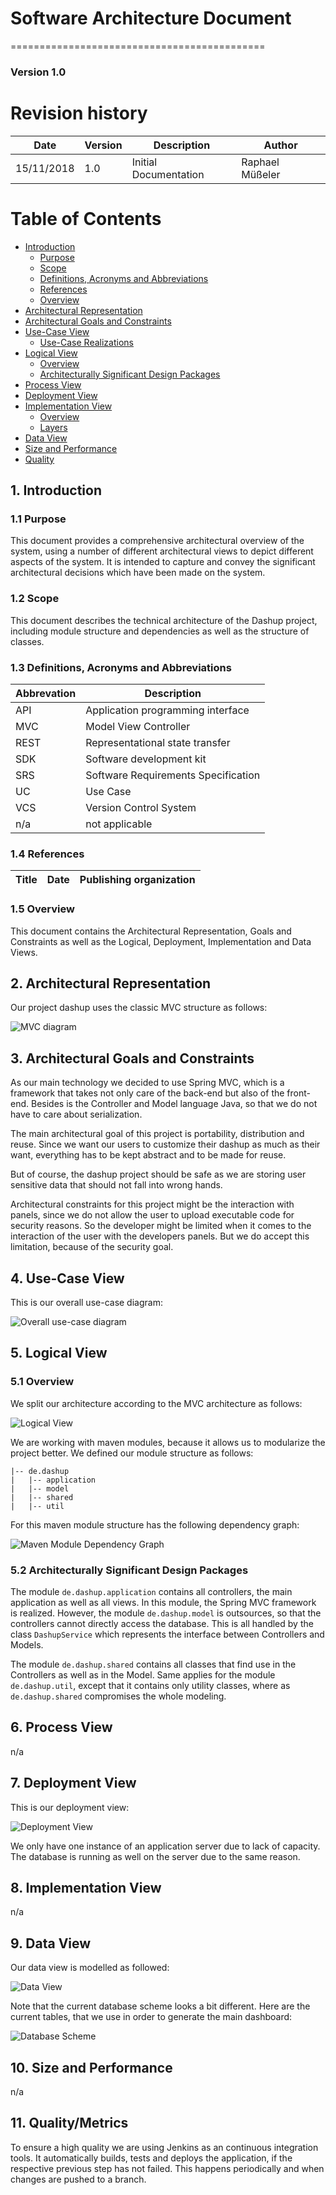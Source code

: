 # Software Architecture Document
============================================
### Version 1.0

# Revision history

| Date       | Version | Description                                          | Author           |
|------------|---------|------------------------------------------------------|------------------|
| 15/11/2018 | 1.0     | Initial Documentation                                | Raphael Müßeler  |

# Table of Contents
- [Introduction](#1-introduction)
    - [Purpose](#11-purpose)
    - [Scope](#12-scope)
    - [Definitions, Acronyms and Abbreviations](#13-definitions-acronyms-and-abbreviations)
    - [References](#14-references)
    - [Overview](#15-overview)
- [Architectural Representation](#2-architectural-representation)
- [Architectural Goals and Constraints](#3-architectural-goals-and-constraints)
- [Use-Case View](#4-use-case-view)
    - [Use-Case Realizations](#41-use-case-realizations)
- [Logical View](#5-logical-view)
    - [Overview](#51-overview)
    - [Architecturally Significant Design Packages](#52-architecturally-significant-design-packages)
- [Process View](#6-process-view)
- [Deployment View](#7-deployment-view)
- [Implementation View](#8-implementation-view)
    - [Overview](#81-overview)
    - [Layers](#82-layers)
- [Data View](#9-data-view)
- [Size and Performance](#10-size-and-performance)
- [Quality](#11-quality)

## 1. Introduction

### 1.1 Purpose

This document provides a comprehensive architectural overview of the system, using a number of different architectural views to depict different aspects of the system. It is intended to capture and convey the significant architectural decisions which have been made on the system.

### 1.2 Scope

This document describes the technical architecture of the Dashup project, including module structure and dependencies as well as the structure of classes.

### 1.3 Definitions, Acronyms and Abbreviations

| Abbrevation | Description                            |
| ----------- | -------------------------------------- |
| API         | Application programming interface      |
| MVC         | Model View Controller                  |
| REST        | Representational state transfer        |
| SDK         | Software development kit               |
| SRS         | Software Requirements Specification    |
| UC          | Use Case                               |
| VCS         | Version Control System                 |
| n/a         | not applicable                         |

### 1.4 References

| Title                                                              | Date       | Publishing organization   |
| -------------------------------------------------------------------|:----------:| ------------------------- |

### 1.5 Overview

This document contains the Architectural Representation, Goals and Constraints as well as the Logical, Deployment, Implementation and Data Views.

## 2. Architectural Representation

Our project dashup uses the classic MVC structure as follows:

<img src="./architectural_representation.png" alt="MVC diagram" />

## 3. Architectural Goals and Constraints

As our main technology we decided to use Spring MVC, which is a framework that takes not only care of the back-end but also of the front-end. Besides is the Controller and Model language Java, so that we do not have to care about serialization. 

The main architectural goal of this project is portability, distribution and reuse. Since we want our users to customize their dashup as much as their want, everything has to be kept abstract and to be made for reuse. 

But of course, the dashup project should be safe as we are storing user sensitive data that should not fall into wrong hands.

Architectural constraints for this project might be the interaction with panels, since we do not allow the user to upload executable code for security reasons. So the developer might be limited when it comes to the interaction of the user with the developers panels. But we do accept this limitation, because of the security goal. 

## 4. Use-Case View

This is our overall use-case diagram:

<img src="../srs/UCD.jpg" alt="Overall use-case diagram" />

## 5. Logical View

### 5.1 Overview

We split our architecture according to the MVC architecture as follows:

<img src="./dashup_class_diagram_mvc.png" alt="Logical View"/>

We are working with maven modules, because it allows us to modularize the project better. We defined our module structure as follows:

```
|-- de.dashup
|   |-- application
|   |-- model
|   |-- shared
|   |-- util
``` 

For this maven module structure has the following dependency graph:

<img src="./dashup_module_dependencies.png" alt="Maven Module Dependency Graph" /> 

### 5.2 Architecturally Significant Design Packages

The module `de.dashup.application` contains all controllers, the main application as well as all views. In this module, the Spring MVC framework is realized. However, the module `de.dashup.model` is outsources, so that the controllers cannot directly access the database. This is all handled by the class `DashupService` which represents the interface between Controllers and Models. 

The module `de.dashup.shared` contains all classes that find use in the Controllers as well as in the Model. Same applies for the module `de.dashup.util`, except that it contains only utility classes, where as `de.dashup.shared` compromises the whole modeling.

## 6. Process View

n/a

## 7. Deployment View

This is our deployment view:

<img src="./deployment_view.png" alt="Deployment View" />

We only have one instance of an application server due to lack of capacity. The database is running as well on the server due to the same reason.

## 8. Implementation View

n/a

## 9. Data View

Our data view is modelled as followed:

<img src="./data_view.png" alt="Data View" />

Note that the current database scheme looks a bit different. Here are the current
tables, that we use in order to generate the main dashboard:

<img src="../database_architecture/database_scheme.jpg" alt="Database Scheme" />

## 10. Size and Performance

n/a

## 11. Quality/Metrics

To ensure a high quality we are using Jenkins as an continuous integration tools. It automatically builds, tests and deploys the application, if the respective previous step has not failed. This happens periodically and when changes are pushed to a branch. 